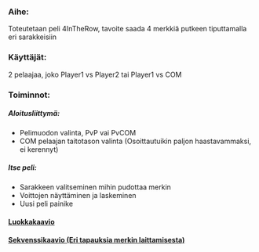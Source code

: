 ﻿### Aihe:
Toteutetaan peli 4InTheRow,
tavoite saada 4 merkkiä putkeen tiputtamalla eri sarakkeisiin

### Käyttäjät:
2 pelaajaa, joko Player1 vs Player2 tai Player1 vs COM

### Toiminnot:
##### Aloitusliittymä:
- Pelimuodon valinta, PvP vai PvCOM
- COM pelaajan taitotason valinta (Osoittautuikin paljon haastavammaksi, ei kerennyt)

##### Itse peli:
- Sarakkeen valitseminen mihin pudottaa merkin
- Voittojen näyttäminen ja laskeminen
- Uusi peli painike


#### [Luokkakaavio](https://github.com/Jusaa/4InTheRow/blob/master/dokumentaatiohakemisto/luokkakaavio.png)

#### [Sekvenssikaavio (Eri tapauksia merkin laittamisesta)](https://github.com/Jusaa/4InTheRow/blob/master/dokumentaatiohakemisto/sekvenssiokaavio.png)


